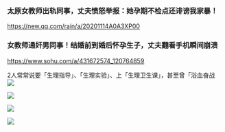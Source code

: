 ### 太原女教师出轨同事，丈夫愤怒举报：她孕期不检点还诽谤我家暴！
https://new.qq.com/rain/a/20201114A0A3XP00

### 女教师通奸男同事！结婚前到婚后怀孕生子，丈夫翻看手机瞬间崩溃
https://www.sohu.com/a/431672574_120764859

2人常常说要「生理指导」、「生理实验」、上「生理卫生课」，甚至曾「浴血奋战
![](http://p7.itc.cn/images01/20201113/d127cc85503641b8932d9f21a73807e7.png)

![](http://p5.itc.cn/images01/20201113/a56f4d8a30594ae8bc82b5423e026241.png)

![](http://p0.itc.cn/images01/20201113/b4f00fd7aa224704802ae9aabd41a265.png)

![](http://p7.itc.cn/images01/20201113/d4295d9a67644c1e8397dbb127421759.png)
